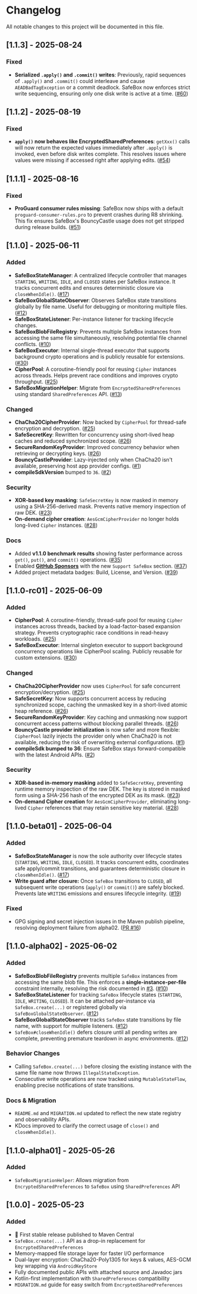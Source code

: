 # Changelog

All notable changes to this project will be documented in this file.

## [1.1.3] - 2025-08-24

### Fixed
- **Serialized `.apply()` and `.commit()` writes**: Previously, rapid sequences of `.apply()` and `.commit()` could interleave and cause `AEADBadTagException` or a commit deadlock. SafeBox now enforces strict write sequencing, ensuring only one disk write is active at a time. ([#60](https://github.com/harrytmthy/safebox/issues/60))

## [1.1.2] - 2025-08-19

### Fixed
- **`apply()` now behaves like EncryptedSharedPreferences**: `getXxx()` calls will now return the expected values immediately after `.apply()` is invoked, even before disk writes complete. This resolves issues where values were missing if accessed right after applying edits. ([#54](https://github.com/harrytmthy/safebox/issues/54))

## [1.1.1] - 2025-08-16

### Fixed
- **ProGuard consumer rules missing**: SafeBox now ships with a default `proguard-consumer-rules.pro` to prevent crashes during R8 shrinking. This fix ensures SafeBox's BouncyCastle usage does not get stripped during release builds. ([#51](https://github.com/harrytmthy/safebox/issues/51))

## [1.1.0] - 2025-06-11

### Added
- **SafeBoxStateManager**: A centralized lifecycle controller that manages `STARTING`, `WRITING`, `IDLE`, and `CLOSED` states per SafeBox instance. It tracks concurrent edits and ensures deterministic closure via `closeWhenIdle()`. ([#17](https://github.com/harrytmthy/safebox/issues/17))
- **SafeBoxGlobalStateObserver**: Observes SafeBox state transitions globally by file name. Useful for debugging or monitoring multiple files. ([#12](https://github.com/harrytmthy/safebox/issues/12))
- **SafeBoxStateListener**: Per-instance listener for tracking lifecycle changes.
- **SafeBoxBlobFileRegistry**: Prevents multiple SafeBox instances from accessing the same file simultaneously, resolving potential file channel conflicts. ([#10](https://github.com/harrytmthy/safebox/issues/10))
- **SafeBoxExecutor**: Internal single-thread executor that supports background crypto operations and is publicly reusable for extensions. ([#30](https://github.com/harrytmthy/safebox/pull/30))
- **CipherPool**: A coroutine-friendly pool for reusing `Cipher` instances across threads. Helps prevent race conditions and improves crypto throughput. ([#25](https://github.com/harrytmthy/safebox/issues/25))
- **SafeBoxMigrationHelper**: Migrate from `EncryptedSharedPreferences` using standard `SharedPreferences` API. ([#13](https://github.com/harrytmthy/safebox/pull/13))

### Changed
- **ChaCha20CipherProvider**: Now backed by `CipherPool` for thread-safe encryption and decryption. ([#25](https://github.com/harrytmthy/safebox/issues/25))
- **SafeSecretKey**: Rewritten for concurrency using short-lived heap caches and reduced synchronized scope. ([#26](https://github.com/harrytmthy/safebox/issues/26))
- **SecureRandomKeyProvider**: Improved concurrency behavior when retrieving or decrypting keys. ([#26](https://github.com/harrytmthy/safebox/issues/26))
- **BouncyCastleProvider**: Lazy-injected only when ChaCha20 isn't available, preserving host app provider configs. ([#1](https://github.com/harrytmthy/safebox/issues/1))
- **compileSdkVersion** bumped to `36`. ([#2](https://github.com/harrytmthy/safebox/issues/2))

### Security
- **XOR-based key masking**: `SafeSecretKey` is now masked in memory using a SHA-256-derived mask. Prevents native memory inspection of raw DEK. ([#23](https://github.com/harrytmthy/safebox/issues/23))
- **On-demand cipher creation**: `AesGcmCipherProvider` no longer holds long-lived `Cipher` instances. ([#28](https://github.com/harrytmthy/safebox/issues/28))

### Docs
- Added **v1.1.0 benchmark results** showing faster performance across `get()`, `put()`, and `commit()` operations. ([#35](https://github.com/harrytmthy/safebox/issues/35))
- Enabled [**GitHub Sponsors**](https://github.com/sponsors/harrytmthy) with the new `Support SafeBox` section. ([#37](https://github.com/harrytmthy/safebox/issues/37))
- Added project metadata badges: Build, License, and Version. ([#39](https://github.com/harrytmthy/safebox/issues/39))

## [1.1.0-rc01] - 2025-06-09

### Added
- **CipherPool**: A coroutine-friendly, thread-safe pool for reusing `Cipher` instances across threads, backed by a load-factor-based expansion strategy. Prevents cryptographic race conditions in read-heavy workloads. ([#25](https://github.com/harrytmthy/safebox/issues/25))
- **SafeBoxExecutor**: Internal singleton executor to support background concurrency operations like CipherPool scaling. Publicly reusable for custom extensions. ([#30](https://github.com/harrytmthy/safebox/pull/30))

### Changed
- **ChaCha20CipherProvider** now uses `CipherPool` for safe concurrent encryption/decryption. ([#25](https://github.com/harrytmthy/safebox/issues/25))
- **SafeSecretKey**: Now supports concurrent access by reducing synchronized scope, caching the unmasked key in a short-lived atomic heap reference. ([#26](https://github.com/harrytmthy/safebox/issues/26))
- **SecureRandomKeyProvider**: Key caching and unmasking now support concurrent access patterns without blocking parallel threads. ([#26](https://github.com/harrytmthy/safebox/issues/26))
- **BouncyCastle provider initialization** is now safer and more flexible: `CipherPool` lazily injects the provider only when ChaCha20 is not available, reducing the risk of overwriting external configurations. ([#1](https://github.com/harrytmthy/safebox/issues/1))
- **compileSdk bumped to 36**: Ensure SafeBox stays forward-compatible with the latest Android APIs. ([#2](https://github.com/harrytmthy/safebox/issues/2))

### Security
- **XOR-based in-memory masking** added to `SafeSecretKey`, preventing runtime memory inspection of the raw DEK. The key is stored in masked form using a SHA-256 hash of the encrypted DEK as its mask. ([#23](https://github.com/harrytmthy/safebox/issues/23))
- **On-demand Cipher creation** for `AesGcmCipherProvider`, eliminating long-lived `Cipher` references that may retain sensitive key material. ([#28](https://github.com/harrytmthy/safebox/issues/28))

## [1.1.0-beta01] - 2025-06-04

### Added
- **SafeBoxStateManager** is now the sole authority over lifecycle states (`STARTING`, `WRITING`, `IDLE`, `CLOSED`). It tracks concurrent edits, coordinates safe apply/commit transitions, and guarantees deterministic closure in `closeWhenIdle()`. ([#17](https://github.com/harrytmthy/safebox/issues/17))
- **Write guard after closure:** Once `SafeBox` transitions to `CLOSED`, all subsequent write operations (`apply()` or `commit()`) are safely blocked. Prevents late `WRITING` emissions and ensures lifecycle integrity. ([#19](https://github.com/harrytmthy/safebox/issues/19))

### Fixed
- GPG signing and secret injection issues in the Maven publish pipeline, resolving deployment failure from alpha02. ([PR #16](https://github.com/harrytmthy/safebox/pull/16))

## [1.1.0-alpha02] - 2025-06-02

### Added
- **SafeBoxBlobFileRegistry** prevents multiple `SafeBox` instances from accessing the same blob file. This enforces a **single-instance-per-file** constraint internally, resolving the risk documented in [#3](https://github.com/harrytmthy/safebox/issues/3). ([#10](https://github.com/harrytmthy/safebox/issues/10))
- **SafeBoxStateListener** for tracking `SafeBox` lifecycle states (`STARTING`, `IDLE`, `WRITING`, `CLOSED`). It can be attached per-instance via `SafeBox.create(...)` or registered globally via `SafeBoxGlobalStateObserver`. ([#12](https://github.com/harrytmthy/safebox/issues/12))
- **SafeBoxGlobalStateObserver** tracks `SafeBox` state transitions by file name, with support for multiple listeners. ([#12](https://github.com/harrytmthy/safebox/issues/12))
- `SafeBox#closeWhenIdle()` defers closure until all pending writes are complete, preventing premature teardown in async environments. ([#12](https://github.com/harrytmthy/safebox/issues/12))

### Behavior Changes
- Calling `SafeBox.create(...)` before closing the existing instance with the same file name now throws `IllegalStateException`.
- Consecutive write operations are now tracked using `MutableStateFlow`, enabling precise notifications of state transitions.

### Docs & Migration
- `README.md` and `MIGRATION.md` updated to reflect the new state registry and observability APIs.
- KDocs improved to clarify the correct usage of `close()` and `closeWhenIdle()`.

## [1.1.0-alpha01] - 2025-05-26

### Added
- `SafeBoxMigrationHelper`: Allows migration from `EncryptedSharedPreferences` to `SafeBox` using `SharedPreferences` API

## [1.0.0] - 2025-05-23

### Added
- 🎉 First stable release published to Maven Central
- `SafeBox.create(...)` API as a drop-in replacement for `EncryptedSharedPreferences`
- Memory-mapped file storage layer for faster I/O performance
- Dual-layer encryption: ChaCha20-Poly1305 for keys & values, AES-GCM key wrapping via `AndroidKeyStore`
- Fully documented public APIs with attached source and Javadoc jars
- Kotlin-first implementation with `SharedPreferences` compatibility
- `MIGRATION.md` guide for easy switch from `EncryptedSharedPreferences`